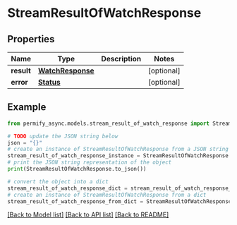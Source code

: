 # StreamResultOfWatchResponse


## Properties

Name | Type | Description | Notes
------------ | ------------- | ------------- | -------------
**result** | [**WatchResponse**](WatchResponse.md) |  | [optional] 
**error** | [**Status**](Status.md) |  | [optional] 

## Example

```python
from permify_async.models.stream_result_of_watch_response import StreamResultOfWatchResponse

# TODO update the JSON string below
json = "{}"
# create an instance of StreamResultOfWatchResponse from a JSON string
stream_result_of_watch_response_instance = StreamResultOfWatchResponse.from_json(json)
# print the JSON string representation of the object
print(StreamResultOfWatchResponse.to_json())

# convert the object into a dict
stream_result_of_watch_response_dict = stream_result_of_watch_response_instance.to_dict()
# create an instance of StreamResultOfWatchResponse from a dict
stream_result_of_watch_response_from_dict = StreamResultOfWatchResponse.from_dict(stream_result_of_watch_response_dict)
```
[[Back to Model list]](../README.md#documentation-for-models) [[Back to API list]](../README.md#documentation-for-api-endpoints) [[Back to README]](../README.md)


